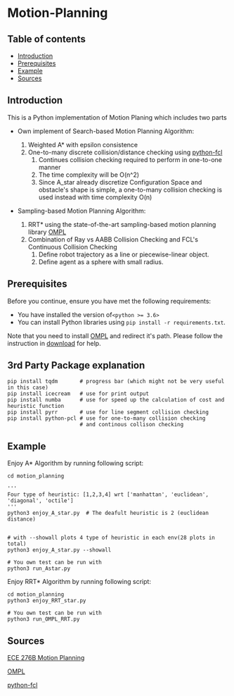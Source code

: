 # Motion-Planning


## Table of contents
* [Introduction](#Introduction)
* [Prerequisites](#Prerequisites)
* [Example](#Example)
* [Sources](#Sources)

## Introduction
This is a Python implementation of Motion Planing which includes two parts
* Own implement of Search-based Motion Planning Algorithm:
    1. Weighted A* with epsilon consistence
    2. One-to-many discrete collision/distance checking using 
       [python-fcl](https://github.com/BerkeleyAutomation/python-fcl)
       1. Continues collision checking required to perform in one-to-one manner 
       2. The time complexity will be O(n^2)
       3. Since A_star already discretize Configuration Space and obstacle's shape is simple,
    a one-to-many collision checking is used instead with time complexity O(n)


* Sampling-based Motion Planning Algorithm:
    1. RRT* using the state-of-the-art sampling-based motion planning library [OMPL](https://ompl.kavrakilab.org/)
    2. Combination of Ray vs AABB Collision Checking and FCL's Continuous Collision Checking
        1. Define robot trajectory as a line or piecewise-linear object.
        2. Define agent as a sphere with small radius.
## Prerequisites
Before you continue, ensure you have met the following requirements:

* You have installed the version of`<python >= 3.6>` 
* You can install Python libraries using `pip install -r requirements.txt`.

Note that you need to install [OMPL](https://ompl.kavrakilab.org/) and redirect it's path. 
Please follow the instruction in [download](https://ompl.kavrakilab.org/download.html) for help.

## 3rd Party Package explanation
```
pip install tqdm       # progress bar (which might not be very useful in this case)
pip install icecream   # use for print output
pip install numba      # use for speed up the calculation of cost and heuristic function
pip install pyrr       # use for line segment collision checking 
pip install python-pcl # use for one-to-many collision checking
                       # and continous collison checking
```

## Example
Enjoy A* Algorithm by running following script:

```
cd motion_planning

'''
Four type of heuristic: [1,2,3,4] wrt ['manhattan', 'euclidean', 'diagonal', 'octile']
'''
python3 enjoy_A_star.py  # The deafult heuristic is 2 (euclidean distance)


# with --showall plots 4 type of heuristic in each env(28 plots in total)                         
python3 enjoy_A_star.py --showall

# You own test can be run with
python3 run_Astar.py  
```


Enjoy RRT* Algorithm by running following script:
```
cd motion_planning
python3 enjoy_RRT_star.py  

# You own test can be run with
python3 run_OMPL_RRT.py
```

## Sources
[ECE 276B Motion Planning](motion_planning/ECE276B_PR2.pdf)

[OMPL](https://ompl.kavrakilab.org/)

[python-fcl](https://github.com/BerkeleyAutomation/python-fcl)
